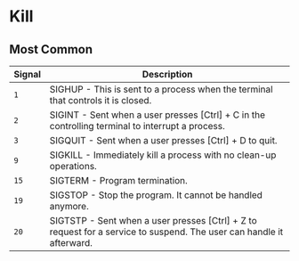 # Kill

## Most Common 

| **Signal** | **Description** |
|------------|-----------------|
|`1` |	SIGHUP - This is sent to a process when the terminal that controls it is closed. |
|`2` |	SIGINT - Sent when a user presses [Ctrl] + C in the controlling terminal to interrupt a process. |
|`3` |	SIGQUIT - Sent when a user presses [Ctrl] + D to quit. |
|`9` |	SIGKILL - Immediately kill a process with no clean-up operations. |
|`15` |	SIGTERM - Program termination. |
|`19` |	SIGSTOP - Stop the program. It cannot be handled anymore. |
|`20` | SIGTSTP - Sent when a user presses [Ctrl] + Z to request for a service to suspend. The user can handle it afterward. |